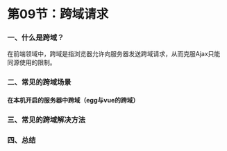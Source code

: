 # 第09节：跨域请求

### 一、什么是跨域？

  在前端领域中，跨域是指浏览器允许向服务器发送跨域请求，从而克服Ajax只能同源使用的限制。


### 二、常见的跨域场景

#### 在本机开启的服务器中跨域（egg与vue的跨域）


### 三、常见的跨域解决方法

### 四、总结